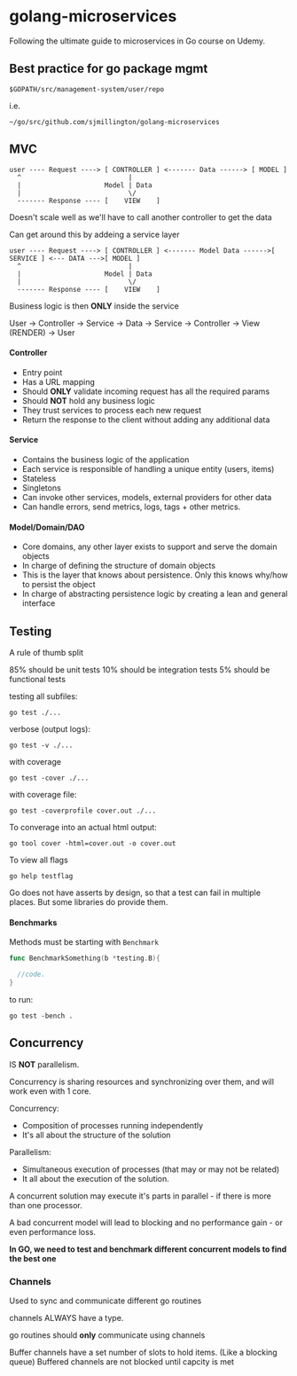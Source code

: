 # golang-microservices
Following the ultimate guide to microservices in Go course on Udemy.

## Best practice for go package mgmt

`$GOPATH/src/management-system/user/repo`

i.e. 

`~/go/src/github.com/sjmillington/golang-microservices`


## MVC


```
user ---- Request ----> [ CONTROLLER ] <------- Data ------> [ MODEL ]
  ^                           |
  |                     Model | Data
  |                           \/
  ------- Response ---- [    VIEW    ]
```

Doesn't scale well as we'll have to call another controller to get the data

Can get around this by addeing a service layer

```
user ---- Request ----> [ CONTROLLER ] <------- Model Data ------>[ SERVICE ] <--- DATA --->[ MODEL ]
  ^                           |
  |                     Model | Data
  |                           \/
  ------- Response ---- [    VIEW    ]
```

Business logic is then **ONLY** inside the service

User -> Controller -> Service -> Data -> Service -> Controller -> View (RENDER) -> User

#### Controller

- Entry point
- Has a URL mapping
- Should **ONLY** validate incoming request has all the required params
- Should **NOT** hold any business logic
- They trust services to process each new request
- Return the response to the client without adding any additional data

#### Service

- Contains the business logic of the application
- Each service is responsible of handling a unique entity (users, items)
- Stateless
- Singletons
- Can invoke other services, models, external providers for other data
- Can handle errors, send metrics, logs, tags + other metrics.

#### Model/Domain/DAO

- Core domains, any other layer exists to support and serve the domain objects
- In charge of defining the structure of domain objects
- This is the layer that knows about persistence. Only this knows why/how to persist the object
- In charge of abstracting persistence logic by creating a lean and general interface


## Testing

A rule of thumb split

85% should be unit tests
10% should be integration tests
5% should be functional tests

testing all subfiles: 

`go test ./...`

verbose (output logs):

`go test -v ./...`

with coverage

`go test -cover ./...`

with coverage file:

`go test -coverprofile cover.out ./...`

To converage into an actual html output:

`go tool cover -html=cover.out -o cover.out`

To view all flags

`go help testflag`

Go does not have asserts by design, so that a test can fail in multiple places. But some libraries do provide them.

#### Benchmarks

Methods must be starting with `Benchmark`

```go
func BenchmarkSomething(b *testing.B){

  //code.
}
```

to run:

`go test -bench .`


## Concurrency

IS **NOT** parallelism.

Concurrency is sharing resources and synchronizing over them, and will work even with 1 core.

Concurrency:
- Composition of processes running independently
- It's all about the structure of the solution

Parallelism:
- Simultaneous execution of processes (that may or may not be related)
- It all about the execution of the solution.

A concurrent solution may execute it's parts in parallel - if there is more than one processor.

A bad concurrent model will lead to blocking and no performance gain - or even performance loss.

**In GO, we need to test and benchmark different concurrent models to find the best one**

### Channels

Used to sync and communicate different go routines

channels ALWAYS have a type.

go routines should **only** communicate using channels

Buffer channels have a set number of slots to hold items. (Like a blocking queue) Buffered channels are not blocked until capcity is met


